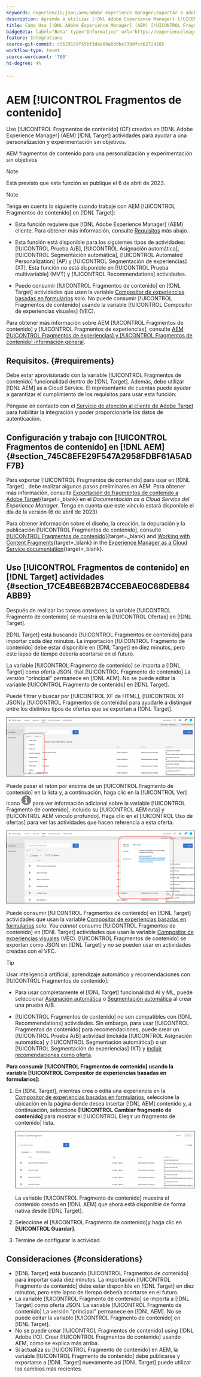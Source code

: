 ```yaml
---
keywords: experiencia;json;aem;adobe experience manager;exportar a adobe target;fragmentos de contenido;fragmentos;CF;cf;personalización;experimentación
description: Aprenda a utilizar [!DNL Adobe Experience Manager] [!UICONTROL Fragmentos de contenido] en [!DNL Adobe Target] actividades.
title: Cómo Uso [!DNL Adobe Experience Manager] (AEM) [!UICONTROL Fragmentos de contenido]?
badgeBeta: label="Beta" type="Informative" url="https://experienceleague.adobe.com/docs/target/using/introduction/intro.html#beta newtab=true" tooltip="What are Target Beta release features?"
feature: Integrations
source-git-commit: c5629159f55bf3daa09a8ddbe739dfcd6272d285
workflow-type: tm+mt
source-wordcount: '760'
ht-degree: 4%

---
```


# AEM [!UICONTROL Fragmentos de contenido]

Uso [!UICONTROL Fragmentos de contenido] (CF) creados en [!DNL Adobe Experience Manager] (AEM) [!DNL Target] actividades para ayudar a una personalización y experimentación sin objetivos.

AEM fragmentos de contenido para una personalización y experimentación sin objetivos

>[!NOTE]
>
>Está previsto que esta función se publique el 6 de abril de 2023.


>[!NOTE]
>
>Tenga en cuenta lo siguiente cuando trabaje con AEM [!UICONTROL Fragmentos de contenido] en [!DNL Target]:
> 
>* Esta función requiere que [!DNL Adobe Experience Manager] (AEM) cliente. Para obtener más información, consulte [Requisitos](#section_AE6F0971E1574B3AA324003599B96E5A) más abajo.
>
>* Esta función está disponible para los siguientes tipos de actividades: [!UICONTROL Prueba A/B], [!UICONTROL Asignación automática], [!UICONTROL Segmentación automática], [!UICONTROL Automated Personalization] (AP) y [!UICONTROL Segmentación de experiencias] (XT). Esta función no está disponible en [!UICONTROL Prueba multivariable] (MVT) y [!UICONTROL Recommendations] actividades.
>
>* Puede consumir [!UICONTROL Fragmentos de contenido] en [!DNL Target] actividades que usan la variable [Compositor de experiencias basadas en formularios](/help/main/c-experiences/form-experience-composer.md) solo. No puede consumir [!UICONTROL Fragmentos de contenido] usando la variable [!UICONTROL Compositor de experiencias visuales] (VEC).


Para obtener más información sobre AEM [!UICONTROL Fragmentos de contenido] y [!UICONTROL Fragmentos de experiencias], consulte [AEM [!UICONTROL Fragmentos de experiencias] y [!UICONTROL Fragmentos de contenido] información general](/help/main/c-integrating-target-with-mac/aem/aem-experience-and-content-fragments.md).

## Requisitos.  {#requirements}

Debe estar aprovisionado con la variable [!UICONTROL Fragmentos de contenido] funcionalidad dentro de [!DNL Target]. Además, debe utilizar [!DNL AEM] as a Cloud Service. El representante de cuentas puede ayudar a garantizar el cumplimiento de los requisitos para usar esta función:

Póngase en contacto con el [Servicio de atención al cliente de Adobe Target](/help/main/cmp-resources-and-contact-information.md#reference_ACA3391A00EF467B87930A450050077C) para habilitar la integración y poder proporcionarle los datos de autenticación.

## Configuración y trabajo con [!UICONTROL Fragmentos de contenido] en [!DNL AEM] {#section_745C8EFE29F547A2958FDBF61A5ADF7B}

Para exportar [!UICONTROL Fragmentos de contenido] para usar en [!DNL Target] , debe realizar algunos pasos preliminares en AEM. Para obtener más información, consulte [Exportación de fragmentos de contenido a Adobe Target](https://experienceleague.adobe.com/docs/experience-manager-cloud-service/content/sites/integrations/content-fragments-target.html){target=_blank} en el *Documentación as a Cloud Service del Experience Manager*. Tenga en cuenta que este vínculo estará disponible el día de la versión (6 de abril de 2023)

Para obtener información sobre el diseño, la creación, la depuración y la publicación [!UICONTROL Fragmentos de contenido], consulte [[!UICONTROL Fragmentos de contenido]](https://experienceleague.adobe.com/docs/experience-manager-cloud-service/content/sites/authoring/fundamentals/content-fragments.html?lang=en){target=_blank} and [Working with Content Fragments](https://experienceleague.adobe.com/docs/experience-manager-cloud-service/content/sites/administering/content-fragments/content-fragments.html){target=_blank} in the [Experience Manager as a Cloud Service documentation](https://experienceleague.adobe.com/docs/experience-manager-cloud-service/content/home.html){target=_blank}.

## Uso [!UICONTROL Fragmentos de contenido] en [!DNL Target] actividades {#section_17CE4BE6B2B74CCEBAE0C68DEB84ABB9}

Después de realizar las tareas anteriores, la variable [!UICONTROL Fragmento de contenido] se muestra en la [!UICONTROL Ofertas] en [!DNL Target].

[!DNL Target] está buscando [!UICONTROL Fragmentos de contenido] para importar cada diez minutos. La importación [!UICONTROL Fragmento de contenido] debe estar disponible en [!DNL Target] en diez minutos, pero este lapso de tiempo debería acortarse en el futuro.

La variable [!UICONTROL Fragmento de contenido] se importa a [!DNL Target] como oferta JSON. that [!UICONTROL Fragmento de contenido] La versión &quot;principal&quot; permanece en [!DNL AEM]. No se puede editar la variable [!UICONTROL Fragmento de contenido] en [!DNL Target].

Puede filtrar y buscar por [!UICONTROL XF de HTML], [!UICONTROL XF JSON]y [!UICONTROL Fragmentos de contenido] para ayudarle a distinguir entre los distintos tipos de ofertas que se exportan a [!DNL Target].

![Filtrar por tipos de fragmento de contenido: HTML o JSON en la interfaz de usuario de Target](/help/main/c-integrating-target-with-mac/aem/assets/fragment-types.png)

Puede pasar el ratón por encima de un [!UICONTROL Fragmento de contenido] en la lista y, a continuación, haga clic en la [!UICONTROL Ver] icono ![Icono de información](/help/main/c-integrating-target-with-mac/aem/assets/icon-info.png) para ver información adicional sobre la variable [!UICONTROL Fragmento de contenido], incluido su [!UICONTROL AEM ruta] y [!UICONTROL AEM vínculo profundo]. Haga clic en el [!UICONTROL Uso de ofertas] para ver las actividades que hacen referencia a esta oferta.

![Elemento emergente de información de fragmento de contenido](/help/main/c-integrating-target-with-mac/aem/assets/cf-info-popup.png)

Puede consumir [!UICONTROL Fragmentos de contenido] en [!DNL Target] actividades que usan la variable [Compositor de experiencias basadas en formularios](/help/main/c-experiences/form-experience-composer.md) solo. You *cannot* consume [!UICONTROL Fragmentos de contenido] en [!DNL Target] actividades que usan la variable [Compositor de experiencias visuales](/help/main/c-experiences/c-visual-experience-composer/visual-experience-composer.md) (VEC). [!UICONTROL Fragmentos de contenido] se exportan como JSON en [!DNL Target] y no se pueden usar en actividades creadas con el VEC.

>[!TIP]
>
>Usar inteligencia artificial, aprendizaje automático y recomendaciones con [!UICONTROL Fragmentos de contenido]:
>
>* Para usar completamente el [!DNL Target] funcionalidad AI y ML, puede seleccionar [Asignación automática](/help/main/c-activities/automated-traffic-allocation/automated-traffic-allocation.md#concept_A1407678796B4C569E94CBA8A9F7F5D4) o [Segmentación automática](/help/main/c-activities/auto-target/auto-target-to-optimize.md) al crear una prueba A/B.
>
>* [!UICONTROL Fragmentos de contenido] no son compatibles con [!DNL Recommendations] actividades. Sin embargo, para usar [!UICONTROL Fragmentos de contenido] para recomendaciones, puede crear un [!UICONTROL Prueba A/B] actividad (incluida [!UICONTROL Asignación automática] y [!UICONTROL Segmentación automática]) o un [!UICONTROL Segmentación de experiencias] (XT) y [incluir recomendaciones como oferta](/help/main/c-recommendations/recommendations-as-an-offer.md).


**Para consumir [!UICONTROL Fragmentos de contenido] usando la variable [!UICONTROL Compositor de experiencias basadas en formularios]:**

1. En [!DNL Target], mientras crea o edita una experiencia en la [Compositor de experiencias basadas en formularios](/help/main/c-experiences/form-experience-composer.md#task_FAC842A6535045B68B4C1AD3E657E56E), seleccione la ubicación en la página donde desea insertar [!DNL AEM] contenido y, a continuación, seleccione **[!UICONTROL Cambiar fragmento de contenido]** para mostrar el [!UICONTROL Elegir un fragmento de contenido] lista.

   ![imagen content_fragment_list](/help/main/c-integrating-target-with-mac/aem/assets/choose-content-fragment.png)

   La variable [!UICONTROL Fragmento de contenido] muestra el contenido creado en [!DNL AEM] que ahora está disponible de forma nativa desde [!DNL Target].

1. Seleccione el [!UICONTROL Fragmento de contenido]y haga clic en **[!UICONTROL Guardar]**.
1. Termine de configurar la actividad.

## Consideraciones {#considerations}

* [!DNL Target] está buscando [!UICONTROL Fragmentos de contenido] para importar cada diez minutos. La importación [!UICONTROL Fragmento de contenido] debe estar disponible en [!DNL Target] en diez minutos, pero este lapso de tiempo debería acortarse en el futuro.
* La variable [!UICONTROL Fragmento de contenido] se importa a [!DNL Target] como oferta JSON. La variable [!UICONTROL Fragmento de contenido] La versión &quot;principal&quot; permanece en [!DNL AEM]. No se puede editar la variable [!UICONTROL Fragmento de contenido] en [!DNL Target].
* No se puede crear [!UICONTROL Fragmentos de contenido] using [!DNL Adobe I/O]. Crear [!UICONTROL Fragmentos de contenido] usando AEM, como se explica más arriba.
* Si actualiza su [!UICONTROL Fragmento de contenido] en AEM, la variable [!UICONTROL Fragmento de contenido] debe publicarse y exportarse a [!DNL Target] nuevamente así [!DNL Target] puede utilizar los cambios más recientes.
